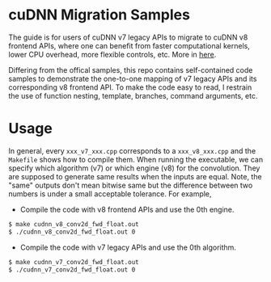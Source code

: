 # cuDNN Migration Samples 

The guide is for users of cuDNN v7 legacy APIs to migrate to cuDNN v8 frontend
APIs, where one can benefit from faster computational kernels, lower CPU
overhead, more flexible controls, etc. More in [here](https://github.com/NVIDIA/cudnn-frontend).

Differing from the offical samples, this repo contains self-contained code
samples to demonstrate the one-to-one mapping of v7 legacy APIs and its
corresponding v8 frontend API. To make the code easy to read, I restrain the use
of function nesting, template, branches, command arguments, etc.

# Usage
In general, every `xxx_v7_xxx.cpp` corresponds to a `xxx_v8_xxx.cpp` and the
`Makefile` shows how to compile them. When running the executable, we can
specify which algorithm (v7) or which engine (v8) for the convolution. They are
supposed to generate same results when the inputs are equal. Note, the "same"
outputs don't mean bitwise same but the difference between two numbers is under
a small acceptable tolerance. For example,

- Compile the code with v8 frontend APIs and use the 0th engine.
```bash
$ make cudnn_v8_conv2d_fwd_float.out
$ ./cudnn_v8_conv2d_fwd_float.out 0
```

- Compile the code with v7 legacy APIs and use the 0th algorithm.

```bash
$ make cudnn_v7_conv2d_fwd_float.out
$ ./cudnn_v7_conv2d_fwd_float.out 0
```
